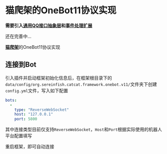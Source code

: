 # 猫爬架的OneBot11协议实现

**需要引入[通用QQ接口抽象层](https://github.com/coide-SaltedFish/CatFramework_QQBotUniversalAbstractionLayer)和[事件处理扩展](https://github.com/coide-SaltedFish/CatFramework_eventhandler_extend)**

还在完善中...

[**猫爬架**](https://github.com/coide-SaltedFish/CatFramework)的OneBot11协议实现

## 连接到Bot

引入插件并启动框架初始化信息后，在框架根目录下的`data/config/org.sereinfish.catcat.framework.onebot.v11/`文件夹下创建`config.yml`文件，写入如下配置

```yaml
bots:
  -
    type: "ReverseWebSocket"
    host: "127.0.0.1"
    port: 5800
```

其中连接类型目前仅支持`ReverseWebSocket`，`Host`和`Port`根据实际使用的机器人平台配置填写

重启框架，即可自动连接